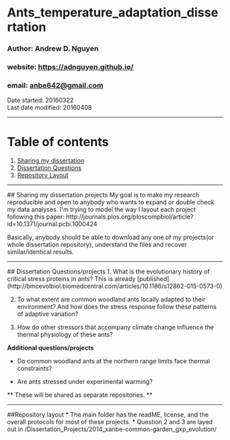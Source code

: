 # Ants_temperature_adaptation_dissertation   
### Author: Andrew D. Nguyen    
### website: https://adnguyen.github.io/    
### email: anbe642@gmail.com   
Date started: 20160322   
Last date modified: 20160408    

------

# Table of contents
1. [Sharing my dissertation](#id-section1)
2. [Dissertation Questions](#id-section2)
3. [Repository Layout](#id-section3)

 

------
<div id='id-section1'/>
## Sharing my dissertation projects     
My goal is to make my research reproducible and open to anybody who wants to expand or double check my data analyses. I'm trying to model the way I layout each project following this paper: http://journals.plos.org/ploscompbiol/article?id=10.1371/journal.pcbi.1000424

Basically, anybody should be able to download any one of my projects(or whole dissertation repository), understand the files and recover similar/identical results.     

------

<div id='id-section2'/>  
## Dissertation Questions/projects
1. What is the evolutionary history of critical stress proteins in ants? This is already [published](http://bmcevolbiol.biomedcentral.com/articles/10.1186/s12862-015-0573-0)    

2. To what extent are common woodland ants locally adapted to their environment? And how does the stress response follow these patterns of adaptive variation?    

3. How do other stressors that accompany climate change influence the thermal physiology of these ants?    

**Additional questions/projects**   

* Do common woodland ants at the northern range limits face thermal constraints?   

* Are ants stressed under experimental warming?   

** These will be shared as separate repositories. ** 

------

<div id='id-section3'/>  
##Repository layout 
* The main folder has the readME, license, and the overall protocols for most of these projects.    
* Question 2 and 3 are layed out in /Dissertation_Projects/2014_xanbe-common-garden_gxp_evolution/
